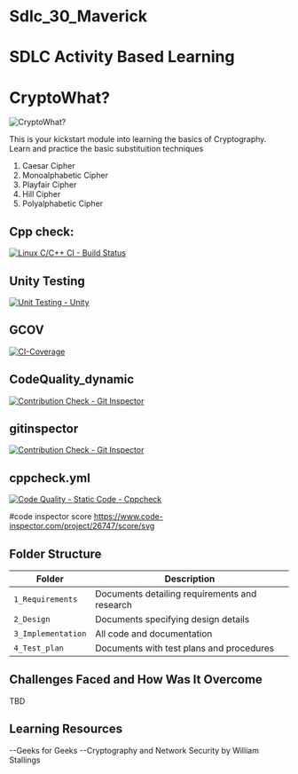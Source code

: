 # Sdlc_30_Maverick

# SDLC Activity Based Learning

# CryptoWhat?

![CryptoWhat?](https://raw.githubusercontent.com/256151/LTTS_MiniProject_C/main/cryptowhat_logo.JPG)

This is your kickstart module into learning the basics of Cryptography.
Learn and practice the basic substituition techniques
1. Caesar Cipher
2. Monoalphabetic Cipher
3. Playfair Cipher
4. Hill Cipher
5. Polyalphabetic Cipher



## Cpp check:
[![Linux C/C++ CI - Build Status](https://github.com/vismaya1904/Sdlc_30_Maverick/actions/workflows/c-cpp.yml/badge.svg)](https://github.com/vismaya1904/Sdlc_30_Maverick/actions/workflows/c-cpp.yml)

## Unity Testing
[![Unit Testing - Unity](https://github.com/vismaya1904/Sdlc_30_Maverick/actions/workflows/unity.yml/badge.svg)](https://github.com/vismaya1904/Sdlc_30_Maverick/actions/workflows/unity.yml)

## GCOV
[![CI-Coverage](https://github.com/vismaya1904/Sdlc_30_Maverick/actions/workflows/gcov.yml/badge.svg)](https://github.com/vismaya1904/Sdlc_30_Maverick/actions/workflows/gcov.yml)

## CodeQuality_dynamic
[![Contribution Check - Git Inspector](https://github.com/vismaya1904/Sdlc_30_Maverick/actions/workflows/gitinspector.yml/badge.svg)](https://github.com/vismaya1904/Sdlc_30_Maverick/actions/workflows/gitinspector.yml)

## gitinspector
[![Contribution Check - Git Inspector](https://github.com/vismaya1904/Sdlc_30_Maverick/actions/workflows/gitinspector.yml/badge.svg)](https://github.com/vismaya1904/Sdlc_30_Maverick/actions/workflows/gitinspector.yml)

## cppcheck.yml
[![Code Quality - Static Code - Cppcheck](https://github.com/vismaya1904/Sdlc_30_Maverick/actions/workflows/cppcheck.yml/badge.svg)](https://github.com/vismaya1904/Sdlc_30_Maverick/actions/workflows/cppcheck.yml)

#code inspector score
https://www.code-inspector.com/project/26747/score/svg

## Folder Structure
Folder             | Description
-------------------| -----------------------------------------
`1_Requirements`   | Documents detailing requirements and research
`2_Design`         | Documents specifying design details
`3_Implementation` | All code and documentation
`4_Test_plan`      | Documents with test plans and procedures


## Challenges Faced and How Was It Overcome

TBD

## Learning Resources 

--Geeks for Geeks
--Cryptography and Network Security by William Stallings
